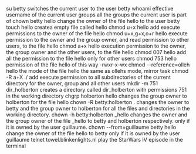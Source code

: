su betty switches the current user to the user betty
whoami effective username of the current user
groups all the groups the current user is part of
chown betty hello change the owner of the file hello to the user betty
touch hello createa empty file called hello
chmod u+x hello add execute permissions to the owner of the file hello
chmod u+x,g+x,o+r hello execute permission to the owner and the group owner, and read permission to other users, to the file hello
chmod a+x hello execution permission to the owner, the group owner and the other users, to the file hello
chmod 007 hello add all the permission to the file hello only for other users
chmod 753 hello permission of the file hello of this way -rwxr-x-wx
chmod --reference=olleh hello  the mode of the file hello the same as ollehs mode, mirror task
chmod -R a+X ./  add execute permission to all subdirectories of the current directory for the owner, group  and all other users
mkdir -m 751 dir_holberton creates a directory called dir_holberton with permissions 751 in the working directory
chgrp holberton hello changes the group owner to holberton for the file hello
chown -R betty:holberton . changes the owner to betty and the group owner to holberton for all the files and directories in the working directory.
chown -h betty:holberton _hello changes the owner and the group owner of the file _hello to betty and holberton respectively.
only if it is owned by the user guillaume.
chown --from=guillaume betty hello change the owner of the file hello to betty only if it is owned by the user guillaume
telnet towel.blinkenlights.nl play the StarWars IV episode in the terminal
